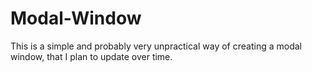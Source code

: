 # Modal-Window
This is a simple and probably very unpractical way of creating a modal window, that I plan to update over time.
